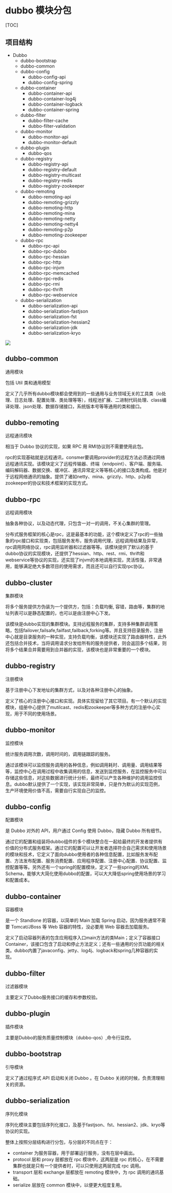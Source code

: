 # dubbo 模块分包

[TOC]

## 项目结构
+ Dubbo
    + dubbo-bootstrap
    + dubbo-common
    + dubbo-config
        + dubbo-config-api 
        + dubbo-config-spring 
    + dubbo-container
        + dubbo-container-api
        + dubbo-container-log4j
        + dubbo-container-logback
        + dubbo-container-spring
    + dubbo-filter
        + dubbo-filter-cache
        + dubbo-filter-validation
    + dubbo-monitor
        + dubbo-monitor-api
        + dubbo-monitor-default
    + dubbo-plugin
        + dubbo-qos
    + dubbo-registry
        + dubbo-registry-api
        + dubbo-registry-default
        + dubbo-registry-multicast
        + dubbo-registry-redis
        + dubbo-registry-zookeeper
    + dubbo-remoting
        + dubbo-remoting-api
        + dubbo-remoting-grizzly
        + dubbo-remoting-http
        + dubbo-remoting-mina
        + dubbo-remoting-netty
        + dubbo-remoting-netty4
        + dubbo-remoting-p2p
        + dubbo-remoting-zookeeper
    + dubbo-rpc
        + dubbo-rpc-api
        + dubbo-rpc-dubbo
        + dubbo-rpc-hessian
        + dubbo-rpc-http
        + dubbo-rpc-injvm
        + dubbo-rpc-memcached
        + dubbo-rpc-redis
        + dubbo-rpc-rmi
        + dubbo-rpc-thrift
        + dubbo-rpc-webservice
    + dubbo-serialization
        + dubbo-serialization-api
        + dubbo-serialization-fastjson
        + dubbo-serialization-fst
        + dubbo-serialization-hessian2
        + dubbo-serialization-jdk
        + dubbo-serialization-kryo

![](img/dubbo-modules.jpg)


## dubbo-common

通用模块

包括 Util 类和通用模型

定义了几乎所有dubbo模块都会使用到的一些通用与业务领域无关的工具类（io处理、日志处理、配置处理、类处理等等），线程池扩展、二进制代码处理、class编译处理、json处理、数据存储接口，系统版本号等等通用的类和接口。    

## dubbo-remoting

远程通讯模块

相当于 Dubbo 协议的实现，如果 RPC 用 RMI协议则不需要使用此包。

rpc的实现基础就是远程通讯，consmer要调用provider的远程方法必须通过网络远程通讯实现。该模块定义了远程传输器、终端（endpoint）、客户端、服务端、编码解码器、数据交换、缓冲区、通讯异常定义等等核心的接口及类构成。他是对于远程网络通讯的抽象。提供了诸如netty、mina、grizzly、http、p2p和zookeeper的协议和技术框架的实现方式。


## dubbo-rpc

远程调用模块

抽象各种协议，以及动态代理，只包含一对一的调用，不关心集群的管理。

分布式服务框架的核心是rpc，这是最基本的功能，这个模块定义了rpc的一些抽象的rpc接口和实现类，包括服务发布，服务调用代理，远程调用结果及异常，rpc调用网络协议，rpc调用监听器和过滤器等等。该模块提供了默认的基于dubbo协议的实现模块，还提供了hessian、http、rest、rmi、thrift和webservice等协议的实现，还实现了injvm的本地调用实现，灵活性强，非常通用，能够满足绝大多数项目的使用需求，而且还可以自行实现rpc协议。


## dubbo-cluster

集群模块

将多个服务提供方伪装为一个提供方，包括：负载均衡, 容错，路由等，集群的地址列表可以是静态配置的，也可以是由注册中心下发。

该模块是dubbo实现的集群模块。支持远程服务的集群，支持多种集群调用策略，包括failover,failsafe,failfast,failback,forking等。并且支持目录服务，注册中心就是目录服务的一种实现，支持负载均衡，该模块还实现了路由器特性，此外还包括合并技术，当将调用请求分发给所有的服务提供者，则会返回多个结果，则将多个结果合并需要用到合并器的实现，该模块也是非常重要的一个模块。

## dubbo-registry

注册模块

基于注册中心下发地址的集群方式，以及对各种注册中心的抽象。

定义了核心的注册中心接口和实现。具体实现留给了其它项目。有一个默认的实现模块，组册中心提供了mutilcast、redis和zookeeper等多种方式的注册中心实现，用于不同的使用场景。

## dubbo-monitor

监控模块

统计服务调用次数，调用时间的，调用链跟踪的服务。

通过该模块可以监控服务调用的各种信息，例如调用耗时、调用量、调用结果等等，监控中心在调用过程中收集调用的信息，发送到监控服务，在监控服务中可以存储这些信息，对这些数据进行统计分析，最终可以产生各种维护的调用监控信息。dubbo默认提供了一个实现，该实现非常简单，只是作为默认的实现范例，生产环境使用价值不高，需要自行实现自己的监控。


## dubbo-config

配置模块

是 Dubbo 对外的 API，用户通过 Config 使用 Dubbo，隐藏 Dubbo 所有细节。

通过它的配置和组装将dubbo组件的多个模块整合在一起给最终的开发者提供有价值的分布式服务框架。通过它的配置可以让开发者选择符合自己需求和使用场景的模块和技术，它定义了面向dubbo使用者的各种信息配置，比如服务发布配置、方法发布配置、服务消费配置、应用程序配置、注册中心配置、协议配置、监控配置等等。另外还有一个spring的配置模块，定义了一些spring的XML Schema，能够大大简化使用dubbo的配置，可以大大降低spring使用场景的学习和配置成本。

## dubbo-container

容器模块

是一个 Standlone 的容器，以简单的 Main 加载 Spring 启动，因为服务通常不需要 Tomcat/JBoss 等 Web 容器的特性，没必要用 Web 容器去加载服务。

定义了启动容器列表的包含应用程序入口main方法的类Main；定义了容器接口Container，该接口包含了启动和停止方法定义；还有一些通用的分页功能的相关类。dubbo内置了javaconfig、jetty、log4j、logback和spring几种容器的实现。

## dubbo-filter

过滤器模块

主要定义了Dubbo服务接口的缓存和参数校验。


## dubbo-plugin

插件模块

主要是Dubbo的服务质量控制模块（dubbo-qos）,命令行监控。


## dubbo-bootstrap

引导模块

定义了通过程序式 API 启动和关闭 Dubbo 。在 Dubbo 关闭的时候，负责清理相关的资源。


## dubbo-serialization

序列化模块

序列化模块主要包括序列化接口，及基于fastjson、fst、hessian2、jdk、kryo等协议的实现。

整体上按照分层结构进行分包，与分层的不同点在于：

+ container 为服务容器，用于部署运行服务，没有在层中画出。
+ protocol 层和 proxy 层都放在 rpc 模块中，这两层是 rpc 的核心，在不需要集群也就是只有一个提供者时，可以只使用这两层完成 rpc 调用。
+ transport 层和 exchange 层都放在 remoting 模块中，为 rpc 调用的通讯基础。
+ serialize 层放在 common 模块中，以便更大程度复用。